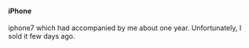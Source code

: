 #### iPhone

iphone7 which had accompanied by me about one year.
Unfortunately, I sold it few days ago.
